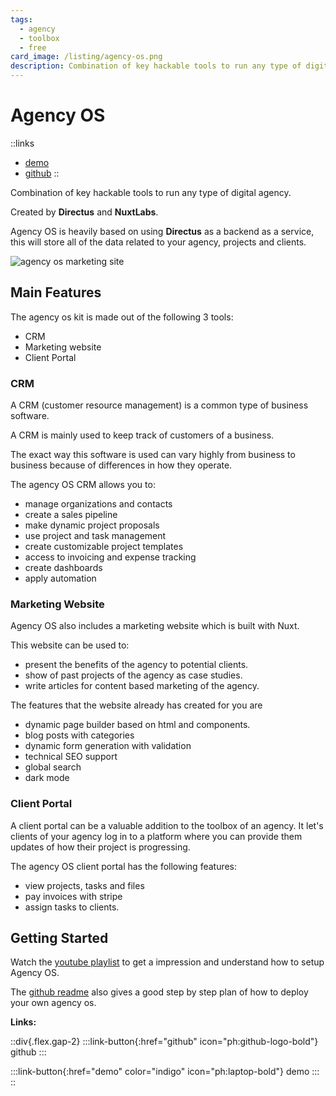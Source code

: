 ```yaml
---
tags:
  - agency
  - toolbox
  - free
card_image: /listing/agency-os.png
description: Combination of key hackable tools to run any type of digital agency.
---
```


# Agency OS

::links
- [demo](https://agency-os.vercel.app/)
- [github](https://github.com/directus-labs/agency-os)
::

Combination of key hackable tools to run any type of digital agency.

Created by **Directus** and **NuxtLabs**.

Agency OS is heavily based on using **Directus** as a backend as a service, this will store all of the data related to your agency, projects and clients.

![agency os marketing site](/agency-os.png)

## Main Features

The agency os kit is made out of the following 3 tools:

- CRM
- Marketing website
- Client Portal

### CRM

A CRM (customer resource management) is a common type of business software.

A CRM is mainly used to keep track of customers of a business.

The exact way this software is used can vary highly from business to business because of differences in how they operate.

The agency OS CRM allows you to:

- manage organizations and contacts
- create a sales pipeline
- make dynamic project proposals
- use project and task management
- create customizable project templates
- access to invoicing and expense tracking
- create dashboards
- apply automation

### Marketing Website

Agency OS also includes a marketing website which is built with Nuxt.

This website can be used to:

- present the benefits of the agency to potential clients.
- show of past projects of the agency as case studies.
- write articles for content based marketing of the agency.

The features that the website already has created for you are

- dynamic page builder based on html and components.
- blog posts with categories
- dynamic form generation with validation
- technical SEO support
- global search
- dark mode

### Client Portal

A client portal can be a valuable addition to the toolbox of an agency.
It let's clients of your agency log in to a platform where you can provide them updates of how their project is progressing.

The agency OS client portal has the following features:

- view projects, tasks and files
- pay invoices with stripe
- assign tasks to clients.

## Getting Started

Watch the [youtube playlist](https://www.youtube.com/playlist?list=PLD--x9rY3ZL1tPNZxCTE_-IsFTrFGKHH-) to get a impression and understand how to setup Agency OS.

The [github readme](https://github.com/directus-labs/agency-os?tab=readme-ov-file#installation-and-development) also gives a good step by step plan of how to deploy your own agency os.

**Links:**

::div{.flex.gap-2}
  :::link-button{:href="github" icon="ph:github-logo-bold"}
  github
  :::

  :::link-button{:href="demo" color="indigo" icon="ph:laptop-bold"}
  demo
  :::
::
